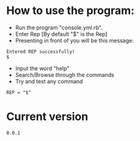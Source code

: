  # How to use the program:
 + Run the program "console.yml.rb".
 + Enter Rep [By default "$" is the Rep]
 + Presenting in front of you will be this message:
 ```
 Entered REP successfully!
 $
 ```
 + Input the word "help"
 + Search/Browse through the commands
 + Try and test any command
 ```
 REP = "$"
 ```

 # Current version
 ```
 0.0.1
 ```
